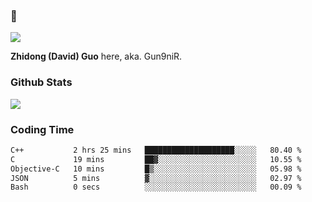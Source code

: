 ### 👋

![](https://komarev.com/ghpvc/?username=Gun9niR&label=Total+Views)

**Zhidong (David) Guo** here, aka. Gun9niR.

### Github Stats

<img src="https://github-readme-stats.vercel.app/api?username=Gun9niR&count_private=true&show_icons=true&theme=vue-dark&hide_title=true">

### Coding Time

<!--START_SECTION:waka-->

```txt
C++           2 hrs 25 mins   ████████████████████░░░░░   80.40 %
C             19 mins         ██▓░░░░░░░░░░░░░░░░░░░░░░   10.55 %
Objective-C   10 mins         █▒░░░░░░░░░░░░░░░░░░░░░░░   05.98 %
JSON          5 mins          ▓░░░░░░░░░░░░░░░░░░░░░░░░   02.97 %
Bash          0 secs          ░░░░░░░░░░░░░░░░░░░░░░░░░   00.09 %
```

<!--END_SECTION:waka-->

